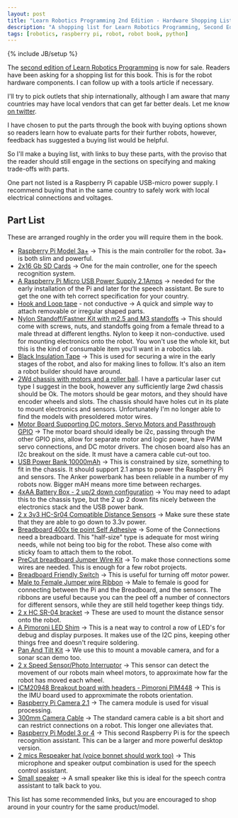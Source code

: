 ```yaml
---
layout: post
title: "Learn Robotics Programming 2nd Edition - Hardware Shopping List"
description: "A shopping list for Learn Robotics Programming, Second Edition"
tags: [robotics, raspberry pi, robot, robot book, python]
---
```

{% include JB/setup %}

The [second edition of Learn Robotics Programming]() is now for sale. Readers have been asking for a shopping list for this book. This is for the robot hardware components. I can follow up with a tools article if necessary.

I'll try to pick outlets that ship internationally, although I am aware that many countries may have local vendors that can get far better deals. Let me know [on twitter]().

I have chosen to put the parts through the book with buying options shown so readers learn how to evaluate parts for their further robots, however, feedback has suggested a buying list would be helpful.

So I'll make a buying list, with links to buy these parts, with the proviso that the reader should still engage in the sections on specifying and making trade-offs with parts.

One part not listed is a Raspberry Pi capable USB-micro power supply. I recommend buying that in the same country to safely work with local electrical connections and voltages.

## Part List

These are arranged roughly in the order you will require them in the book.

* [Raspberry Pi Model 3a+](https://thepihut.com/products/raspberry-pi-3-model-a-plus) -> This is the main controller for the robot. 3a+ is both slim and powerful. 
* [2x16 Gb SD Cards](https://thepihut.com/products/noobs-preinstalled-sd-card) -> One for the main controller, one for the speech recognition system.
* [A Raspberry Pi Micro USB Power Supply 2.1Amps](https://thepihut.com/products/official-raspberry-pi-universal-power-supply) -> needed for the early installation of the Pi and later for the speech assistant. Be sure to get the one with teh correct specification for your country.
* [Hook and Loop tape](https://thepihut.com/products/hook-loop-tape-2cm-x-100cm) - not conductive -> A quick and simple way to attach removable or irregular shaped parts.
* [Nylon Standoff/Fastner Kit with m2.5 and M3 standoffs](https://www.aliexpress.com/item/33055524686.html) -> This should come with screws, nuts, and standoffs going from a female thread to a male thread at different lengths. Nylon to keep it non-conductive. used for mounting electronics onto the robot. You won't use the whole kit, but this is the kind of consumable item you'll want in a robotics lab.
* [Black Insulation Tape](https://thepihut.com/products/electrical-tape) -> This is used for securing a wire in the early stages of the robot, and also for making lines to follow. It's also an item a robot builder should have around.
* [2Wd chassis with motors and a roller ball](https://www.aliexpress.com/item/1005001594088733.html). I have a particular laser cut type I suggest in the book, however any sufficiently large 2wd chassis should be Ok. The motors should be gear motors, and they should have encoder wheels and slots. The chassis should have holes cut in its plate to mount electronics and sensors. Unfortunately I'm no longer able to find the models with presoldered motor wires.
* [Motor Board Supporting DC motors, Servo Motors and Passthrough GPIO](https://www.aliexpress.com/item/32551319506.html) -> The motor board should ideally be i2c, passing through the other GPIO pins, allow for separate motor and logic power, have PWM servo connections, and DC motor drivers. The chosen board also has an I2c breakout on the side. It must have a camera cable cut-out too.
* [USB Power Bank 10000mAh](https://amzn.to/3q5NArp) -> This is constrained by size, something to fit in the chassis. It should support 2.1 amps to power the Raspberry Pi and sensors. The Anker powerbank has been reliable in a number of my robots now. Bigger mAH means more time between recharges.
* [4xAA Battery Box - 2 up/2 down configuration](https://www.aliexpress.com/item/32971481065.html) -> You may need to adapt this to the chassis type, but the 2 up 2 down fits nicely between the electronics stack and the USB power bank.
* [2 x 3v3 HC-Sr04 Compatible Distance Sensors](https://www.aliexpress.com/item/32862319574.html) -> Make sure these state that they are able to go down to 3.3v power.
* [Breadboard 400x tie point Self Adhesive](https://thepihut.com/products/raspberry-pi-breadboard-half-size) -> Some of the Connections need a breadboard. This "half-size" type is adequate for most wiring needs, while not being too big for the robot. These also come with sticky foam to attach them to the robot.
* [PreCut breadboard Jumper Wire Kit](https://thepihut.com/products/jumper-wire-kit-140-piece) -> To make those connections some wires are needed. This is enough for a few robot projects.
* [Breadboard Friendly Switch](https://thepihut.com/products/breadboard-friendly-spdt-slide-switch) -> This is useful for turning off motor power.
* [Male to Female Jumper wire Ribbon](https://thepihut.com/products/premium-female-male-extension-jumper-wires-20-x-6) -> Male to female is good for connecting between the Pi and the Breadboard, and the sensors. The ribbons are useful because you can the peel off a number of connectors for different sensors, while they are still held together keep things tidy.
* [2 x HC SR-04 bracket](https://www.aliexpress.com/item/1005001291276347.html) -> These are used to mount the distance sensor onto the robot.
* [A Pimoroni LED Shim](https://thepihut.com/products/led-shim) -> This is a neat way to control a row of LED's for debug and display purposes. It makes use of the I2C pins, keeping other things free and doesn't require soldering.
* [Pan And Tilt Kit](https://www.aliexpress.com/item/1623404058.html) -> We use this to mount a movable camera, and for a sonar scan demo too.
* [2 x Speed Sensor/Photo Interruptor](https://thepihut.com/products/photo-interrupter-sensor) -> This sensor can detect the movement of our robots main wheel motors, to approximate how far the robot has moved each wheel.
* [ ICM20948 Breakout board with headers - Pimoroni PIM448](https://thepihut.com/products/icm20948-9dof-motion-sensor-breakout) -> This is the IMU board used to approxmimate the robots orientation.
* [Raspberry Pi Camera 2.1](https://thepihut.com/products/raspberry-pi-camera-module) -> The camera module is used for visual processing.
* [300mm Camera Cable](https://thepihut.com/products/flex-cable-for-raspberry-pi-camera-or-display-300mm-12) -> The standard camera cable is a bit short and can restrict connections on a robot. This longer one alleviates that.
* [Raspberry Pi Model 3 or 4](https://thepihut.com/products/raspberry-pi-4-model-b?_pos=1&_sid=36b755587&_ss=r) -> This second Raspberry Pi is for the speech recognition assistant. This can be a larger and more powerful desktop version.
* [2 mics Respeaker hat (voice bonnet should work too)](https://thepihut.com/products/respeaker-2-mics-phat?_pos=1&_sid=c030729ab&_ss=r) -> This microphone and speaker output combination is used for the speech control assistant.
* [Small speaker](https://thepihut.com/products/mono-enclosed-speaker-3w-4-ohm) -> A small speaker like this is ideal for the speech contra assistant to talk back to you.

This list has some recommended links, but you are encouraged to shop around in your country for the same product/model.
